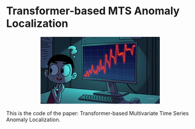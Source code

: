 # Transformer-based MTS Anomaly Localization

<p align="center">
  <img src="MTSgif.gif" alt="Alt text"/>
</p>

This is the code of the paper: Transformer-based Multivariate Time Series
Anomaly Localization.
